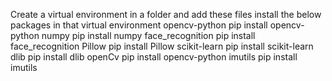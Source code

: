 Create a virtual environment in a folder and add these files
install the below packages in that virtual environment
opencv-python
pip install opencv-python
numpy
pip install numpy
face_recognition
pip install face_recognition
Pillow
pip install Pillow
scikit-learn
pip install scikit-learn
dlib
pip install dlib
openCv
pip install opencv-python
imutils
pip install imutils
